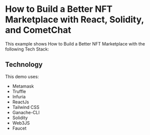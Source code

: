 # How to Build a Better NFT Marketplace with React, Solidity, and CometChat

This example shows How to Build a Better NFT Marketplace with the following Tech Stack:

## Technology

This demo uses:

- Metamask
- Truffle
- Infuria
- ReactJs
- Tailwind CSS
- Ganache-CLI
- Solidity
- Web3JS
- Faucet
